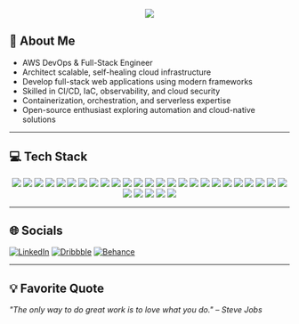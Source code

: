 <p align="center">
  <img src="https://readme-typing-svg.demolab.com?font=Fira+Code&size=24&pause=1000&color=00FF00&center=true&vCenter=true&width=700&lines=Hello+Tech+Visionaries!;I+am+Tripti+Singh;AWS+DevOps+%26+Full-Stack+Engineer" />
</p>

## 💫 About Me

* AWS DevOps & Full-Stack Engineer
* Architect scalable, self-healing cloud infrastructure
* Develop full-stack web applications using modern frameworks
* Skilled in CI/CD, IaC, observability, and cloud security
* Containerization, orchestration, and serverless expertise
* Open-source enthusiast exploring automation and cloud-native solutions

---

## 💻 Tech Stack

<p align="center">
<!-- Backend / DevOps --> <img src="https://img.shields.io/badge/Shell_Script-%2312100E.svg?style=for-the-badge&logo=gnu-bash&logoColor=white" /> <img src="https://img.shields.io/badge/Python-%2314354C.svg?style=for-the-badge&logo=python&logoColor=white" /> <img src="https://img.shields.io/badge/AWS-%23FF9900.svg?style=for-the-badge&logo=amazon-aws&logoColor=white" /> <img src="https://img.shields.io/badge/Jenkins-%23D24939.svg?style=for-the-badge&logo=jenkins&logoColor=white" /> <img src="https://img.shields.io/badge/GitLab_CI-%23FC6D26.svg?style=for-the-badge&logo=gitlab&logoColor=white" /> <img src="https://img.shields.io/badge/Git-%23F05032.svg?style=for-the-badge&logo=git&logoColor=white" /> <img src="https://img.shields.io/badge/GitHub_Actions-%232088FF.svg?style=for-the-badge&logo=github-actions&logoColor=white" /> <!-- Cloud & Infra --> <img src="https://img.shields.io/badge/Docker-%230db7ed.svg?style=for-the-badge&logo=docker&logoColor=white" /> <img src="https://img.shields.io/badge/Kubernetes-%23326CE5.svg?style=for-the-badge&logo=kubernetes&logoColor=white" /> <img src="https://img.shields.io/badge/Terraform-%237B42BC.svg?style=for-the-badge&logo=terraform&logoColor=white" /> <img src="https://img.shields.io/badge/Ansible-%23EE0000.svg?style=for-the-badge&logo=ansible&logoColor=white" /> <!-- AWS Services --> <img src="https://img.shields.io/badge/EC2-%230072C6.svg?style=for-the-badge&logo=amazonaws&logoColor=white" /> <img src="https://img.shields.io/badge/S3-%239C9C9C.svg?style=for-the-badge&logo=amazonaws&logoColor=white" /> <img src="https://img.shields.io/badge/RDS-%23007DBC.svg?style=for-the-badge&logo=amazonaws&logoColor=white" /> <img src="https://img.shields.io/badge/Lambda-%23FF9900.svg?style=for-the-badge&logo=awslambda&logoColor=white" /> <img src="https://img.shields.io/badge/IAM-%230079C1.svg?style=for-the-badge&logo=amazonaws&logoColor=white" /> <img src="https://img.shields.io/badge/CloudFormation-%23D34E00.svg?style=for-the-badge&logo=amazonaws&logoColor=white" /> <img src="https://img.shields.io/badge/CloudWatch-%23232F3E.svg?style=for-the-badge&logo=amazonaws&logoColor=white" /> <!-- Networking & CDN --> <img src="https://img.shields.io/badge/Route_53-%233B82F6.svg?style=for-the-badge&logo=amazonaws&logoColor=white" /> <img src="https://img.shields.io/badge/API_Gateway-%23232F3E.svg?style=for-the-badge&logo=amazonaws&logoColor=white" /> <img src="https://img.shields.io/badge/CloudFront-%23FF9900.svg?style=for-the-badge&logo=amazonaws&logoColor=white" /> <!-- Full-Stack Web --> <img src="https://img.shields.io/badge/HTML5-%23E34F26.svg?style=for-the-badge&logo=html5&logoColor=white" /> <img src="https://img.shields.io/badge/CSS3-%231572B6.svg?style=for-the-badge&logo=css3&logoColor=white" /> <img src="https://img.shields.io/badge/JavaScript-%23F7DF1E.svg?style=for-the-badge&logo=javascript&logoColor=black" /> <img src="https://img.shields.io/badge/Node.js-%23339933.svg?style=for-the-badge&logo=node.js&logoColor=white" /> <img src="https://img.shields.io/badge/Express-%23000000.svg?style=for-the-badge&logo=express&logoColor=white" /> <img src="https://img.shields.io/badge/React-%2361DAFB.svg?style=for-the-badge&logo=react&logoColor=black" /> <img src="https://img.shields.io/badge/Next.js-%23000000.svg?style=for-the-badge&logo=next.js&logoColor=white" /> <img src="https://img.shields.io/badge/Firebase-%23FFCA28.svg?style=for-the-badge&logo=firebase&logoColor=black" /> <img src="https://img.shields.io/badge/MongoDB-%2347A248.svg?style=for-the-badge&logo=mongodb&logoColor=white" /> </p>

---

## 🌐 Socials
[![LinkedIn](https://img.shields.io/badge/LinkedIn-%230077B5.svg?style=for-the-badge&logo=linkedin&logoColor=white)](https://www.linkedin.com/in/-triptisingh/)
[![Dribbble](https://img.shields.io/badge/Dribbble-%23EA4C89.svg?style=for-the-badge&logo=dribbble&logoColor=white)](https://dribbble.com/tripti_singh)
[![Behance](https://img.shields.io/badge/Behance-%230057FF.svg?style=for-the-badge&logo=behance&logoColor=white)](https://www.behance.net/triptisingh35)


---

## 💡 Favorite Quote

*"The only way to do great work is to love what you do." – Steve Jobs*

